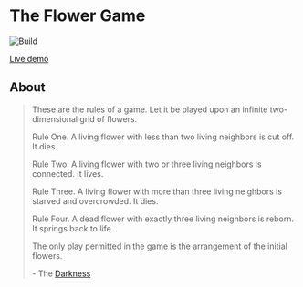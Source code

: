 # The Flower Game

![Build](https://github.com/d-costa/flower-game/actions/workflows/deploy.yaml/badge.svg)


[Live demo](https://d-costa.github.io/flower-game/?cells=51-32_52-32_52-31_51-31_24-26_26-26_25-26_25-25_16-21_16-20_16-19_16-18_10-36_10-35_10-34_17-33_17-32_17-31_12-30_12-29_12-28_45-6_45-7_44-7_44-6_34-10_34-9_34-4_34-5_32-5_31-7_30-6_31-6_30-7_30-8_31-8_32-9_24-9_25-7_27-9_26-8_26-9_26-10_25-11_23-12_22-12_23-6_22-6_21-11_21-7_20-10_20-8_20-9_11-9_11-8_10-9_10-8)

## About

> These are the rules of a game. Let it be played upon an infinite two-dimensional grid of flowers.
>
> Rule One. A living flower with less than two living neighbors is cut off. It dies.
>
> Rule Two. A living flower with two or three living neighbors is connected. It lives.
>
> Rule Three. A living flower with more than three living neighbors is starved and overcrowded. It dies.
>
> Rule Four. A dead flower with exactly three living neighbors is reborn. It springs back to life.
>
> The only play permitted in the game is the arrangement of the initial flowers.
>
> \- The [Darkness](https://www.ishtar-collective.net/entries/the-flower-game)
